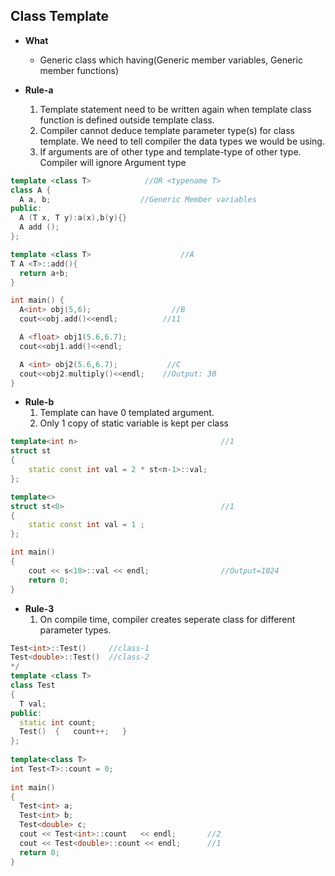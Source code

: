## Class Template
- **What**
  - Generic class which having(Generic member variables, Generic member functions)
  
- **Rule-a**
  1. Template statement need to be written again when template class function is defined outside template class.
  2. Compiler cannot deduce template parameter type(s) for class template. We need to tell compiler the data types we would be using.
  3. If arguments are of other type and template-type of other type. Compiler will ignore Argument type
```c++
template <class T>            //OR <typename T>
class A {
  A a, b;                    //Generic Member variables
public:
  A (T x, T y):a(x),b(y){}
  A add ();
};

template <class T>                    //A
T A <T>::add(){ 
  return a+b; 
}

int main() {
  A<int> obj(5,6);                  //B
  cout<<obj.add()<<endl;          //11

  A <float> obj1(5.6,6.7);
  cout<<obj1.add()<<endl;         

  A <int> obj2(5.6,6.7);           //C
  cout<<obj2.multiply()<<endl;    //Output: 30
}
```

- **Rule-b**
  1. Template can have 0 templated argument.
  2. Only 1 copy of static variable is kept per class
```c++
template<int n>                                //1
struct st
{
    static const int val = 2 * st<n-1>::val;
};

template<> 
struct st<0>                                   //1
{
    static const int val = 1 ;
};

int main()
{
    cout << s<10>::val << endl;                //Output=1024
    return 0;
}
```

- **Rule-3**
  1. On compile time, compiler creates seperate class for different parameter types.
```c++
Test<int>::Test()     //class-1
Test<double>::Test()  //class-2
*/
template <class T>
class Test
{
  T val;
public:
  static int count;
  Test()  {   count++;   }
};
 
template<class T>
int Test<T>::count = 0;
 
int main()
{
  Test<int> a;
  Test<int> b;
  Test<double> c;
  cout << Test<int>::count   << endl;       //2
  cout << Test<double>::count << endl;      //1
  return 0;
}
```
